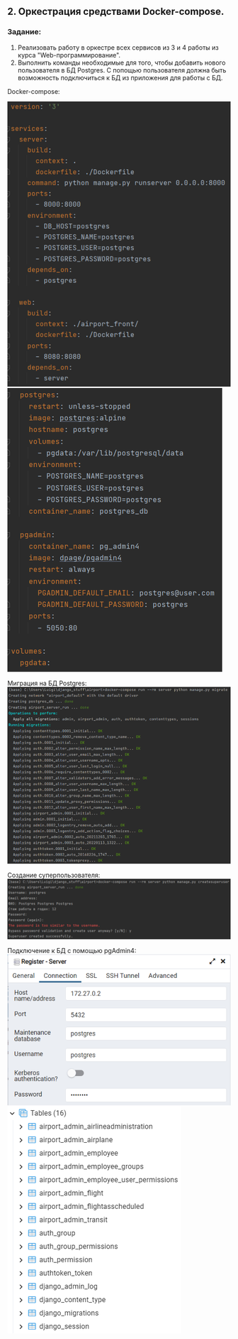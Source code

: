 ## 2. Оркестрация средствами Docker-compose.

### Задание:
1. Реализовать работу в оркестре всех сервисов из 3 и 4 работы из курса "Web-программирование".
2. Выполнить команды необходимые для того, чтобы добавить нового пользователя в БД Postgres. С попощью пользователя должна быть возможность подключиться к БД из приложения для работы с БД.

Docker-compose:

![Docker-compose1](img/docker-compose1.png)
![Docker-compose2](img/docker-compose2.png)

Миграция на БД Postgres:
![PostgresMGR](img/postgres_migration.png)

Создание суперпользователя:
![Superuser](img/superuser.png)

Подключение к БД с помощью pgAdmin4:
![pgAdmin](img/pgadmin.png)
![Tables](img/pgadmin2.png)